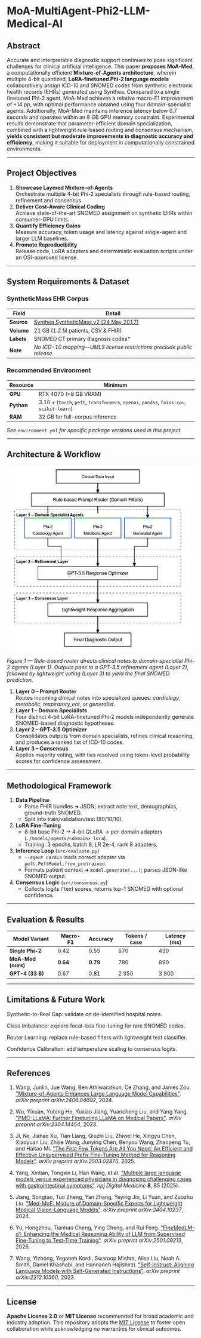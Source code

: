 # MoA-MultiAgent-Phi2-LLM-Medical-AI

## Abstract
Accurate and interpretable diagnostic support continues to pose significant challenges for clinical artificial intelligence. This paper **proposes MoA-Med**, a computationally efficient **Mixture-of-Agents architecture**, wherein multiple 4-bit quantized, **LoRA-finetuned Phi-2 language models** collaboratively assign ICD-10 and SNOMED codes from synthetic electronic health records (EHRs) generated using Synthea. Compared to a single finetuned Phi-2 agent, MoA-Med achieves a relative macro-F1 improvement of +14 pp, with optimal performance obtained using four domain-specialist agents. Additionally, MoA-Med maintains inference latency below 0.7 seconds and operates within an 8 GB GPU memory constraint. Experimental results demonstrate that parameter-efficient domain specialization, combined with a lightweight rule-based routing and consensus mechanism, **yields consistent but moderate improvements in diagnostic accuracy and efficiency**, making it suitable for deployment in computationally constrained environments. 

---

## Project Objectives
1. **Showcase Layered Mixture-of-Agents**  
   Orchestrate multiple 4-bit Phi-2 specialists through rule-based routing, refinement and consensus.
2. **Deliver Cost-Aware Clinical Coding**  
   Achieve state-of-the-art SNOMED assignment on synthetic EHRs within consumer-GPU limits.
3. **Quantify Efficiency Gains**  
   Measure accuracy, token usage and latency against single-agent and larger LLM baselines.
4. **Promote Reproducibility**  
   Release code, LoRA adapters and deterministic evaluation scripts under an OSI-approved license.

---

## System Requirements & Dataset

### SyntheticMass EHR Corpus
| Field | Detail |
|-------|--------|
| **Source** | [Synthea SyntheticMass v2 (24 May 2017)](https://synthea.mitre.org/downloads) |
| **Volume** | 21 GB (1.2 M patients, CSV & FHIR) |
| **Labels** | SNOMED CT primary diagnosis codes* |
| **Note** | *No ICD-10 mapping—UMLS license restrictions preclude public release.*

### Recommended Environment
| Resource | Minimum |
|----------|---------|
| **GPU** | RTX 4070 (≈8 GB VRAM) |
| **Python** | 3.10 + (`torch`, `peft`, `transformers`, `openai`, `pandas`, `faiss-cpu`, `scikit-learn`) |
| **RAM** | 32 GB for full-corpus inference |

*See `environment.yml` for specific package versions used in this project.*

---

## Architecture & Workflow

<div align="center">

![MoA Architecture](assets/Model%20Architecture.jpg)

</div>

*Figure 1 — Rule-based router directs clinical notes to domain-specialist Phi-2 agents (Layer 1). Outputs pass to a GPT-3.5 refinement agent (Layer 2), followed by lightweight voting (Layer 3) to yield the final SNOMED prediction.*

1. **Layer 0 – Prompt Router**  
   Routes incoming clinical notes into specialized queues: *cardiology*, *metabolic*, *respiratory_ent*, or *generalist*.
2. **Layer 1 – Domain Specialists**  
   Four distinct 4-bit LoRA-finetuned Phi-2 models independently generate SNOMED-based diagnostic hypotheses.
3. **Layer 2 – GPT-3.5 Optimizer**  
   Consolidates outputs from domain specialists, refines clinical reasoning, and produces a ranked list of ICD-10 codes.
4. **Layer 3 – Consensus**  
   Applies majority voting, with ties resolved using token-level probability scores for confidence assessment.

---

## Methodological Framework

1. **Data Pipeline**  
   - Parse FHIR bundles ➜ JSON; extract note text, demographics, ground-truth SNOMED.  
   - Split into train/validation/test (80/10/10).
2. **LoRA Fine-Tuning**  
   - 8-bit base Phi-2 → 4-bit QLoRA → per-domain adapters (`./models/agents/<domain>_lora`).  
   - Training: 3 epochs, batch 8, LR 2e-4, rank 8 adapters.
3. **Inference Loop** (`src/evaluate.py`)  
   - `--agent cardio` loads correct adapter via `peft.PeftModel.from_pretrained`.  
   - Formats patient context ➜ `model.generate(...)`; parses JSON-like SNOMED output.  
4. **Consensus Logic** (`src/consensus.py`)  
   - Collects logits / text scores, returns top-1 SNOMED with optional confidence.

---

## Evaluation & Results

| Model Variant | Macro-F1 | Accuracy | Tokens / case | Latency (ms) |
|---------------|----------|----------|---------------|--------------|
| **Single Phi-2** | 0.42 | 0.55 | 570 | 430 |
| **MoA-Med (ours)** | **0.64** | **0.79** | 780 | 890 |
| **GPT-4 (33 B)** | 0.67 | 0.81 | 2 350 | 3 900 |

---

## Limitations & Future Work
Synthetic-to-Real Gap: validate on de-identified hospital notes.

Class Imbalance: explore focal-loss fine-tuning for rare SNOMED codes.

Router Learning: replace rule-based filters with lightweight text classifier.

Confidence Calibration: add temperature scaling to consensus logits.

---

## References

1. Wang, Junlin, Jue Wang, Ben Athiwaratkun, Ce Zhang, and James Zou. ["Mixture-of-Agents Enhances Large Language Model Capabilities"](https://arxiv.org/abs/2406.04692). *arXiv preprint arXiv:2406.04692*, 2024.

2. Wu, Yixuan, Yutong He, Yuxiao Jiang, Yuancheng Liu, and Yang Yang. ["PMC-LLaMA: Further Finetuning LLaMA on Medical Papers"](https://arxiv.org/abs/2304.14454). *arXiv preprint arXiv:2304.14454*, 2023.

3. Ji, Ke, Jiahao Xu, Tian Liang, Qiuzhi Liu, Zhiwei He, Xingyu Chen, Xiaoyuan Liu, Zhijie Wang, Junying Chen, Benyou Wang, Zhaopeng Tu, and Haitao Mi. ["The First Few Tokens Are All You Need: An Efficient and Effective Unsupervised Prefix Fine-Tuning Method for Reasoning Models"](https://arxiv.org/abs/2503.02875). *arXiv preprint arXiv:2503.02875*, 2025.

4. Yang, Xintian, Tongxin Li, Han Wang, et al. ["Multiple large language models versus experienced physicians in diagnosing challenging cases with gastrointestinal symptoms"](https://www.nature.com/articles/s41746-025-01486-5). *npj Digital Medicine* **8**, 85 (2025).

5. Jiang, Songtao, Tuo Zheng, Yan Zhang, Yeying Jin, Li Yuan, and Zuozhu Liu. ["Med-MoE: Mixture of Domain-Specific Experts for Lightweight Medical Vision-Language Models"](https://arxiv.org/abs/2404.10237). *arXiv preprint arXiv:2404.10237*, 2024.

6. Yu, Hongzhou, Tianhao Cheng, Ying Cheng, and Rui Feng. ["FineMedLM-o1: Enhancing the Medical Reasoning Ability of LLM from Supervised Fine-Tuning to Test-Time Training"](https://arxiv.org/abs/2501.09213). *arXiv preprint arXiv:2501.09213*, 2025.

7. Wang, Yizhong, Yeganeh Kordi, Swaroop Mishra, Alisa Liu, Noah A. Smith, Daniel Khashabi, and Hannaneh Hajishirzi. ["Self-Instruct: Aligning Language Models with Self-Generated Instructions"](https://arxiv.org/pdf/2212.10560). *arXiv preprint arXiv:2212.10560*, 2023.

---

## License
**Apache License 2.0** or **MIT License** recommended for broad academic and industry adoption.
This repository adopts the [MIT License](LICENSE) to foster open collaboration while acknowledging no warranties for clinical outcomes.
